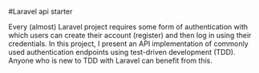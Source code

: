 #Laravel api starter

Every (almost) Laravel project requires some form of authentication with which users can create their account (register) and then log in using their credentials. In this project, I present an API implementation of commonly used authentication endpoints using test-driven development (TDD). Anyone who is new to TDD with Laravel can benefit from this.

